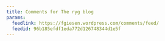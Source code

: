 ```yaml
---
title: Comments for The ryg blog
params:
  feedlink: https://fgiesen.wordpress.com/comments/feed/
  feedid: 96b185efdf1eda772d126748344d1e5f
---
```

